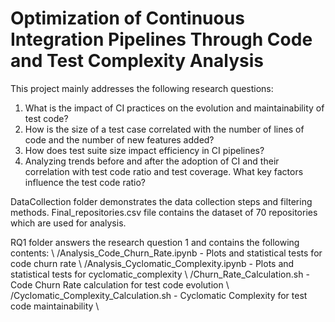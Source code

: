 # Optimization of Continuous Integration Pipelines Through Code and Test Complexity Analysis

This project mainly addresses the following research questions:
1. What is the impact of CI practices on the evolution and maintainability of test code?
2. How is the size of a test case correlated with the number of lines of code and the number of new
features added?
3. How does test suite size impact efficiency in CI pipelines?
4. Analyzing trends before and after the adoption of CI and their correlation with test code ratio and
test coverage. What key factors influence the test code ratio?

DataCollection folder demonstrates the data collection steps and filtering methods.
Final_repositories.csv file contains the dataset of 70 repositories which are used for analysis.

RQ1 folder answers the research question 1 and contains the following contents: \\
/Analysis_Code_Churn_Rate.ipynb - Plots and statistical tests for code churn rate \\
/Analysis_Cyclomatic_Complexity.ipynb - Plots and statistical tests for cyclomatic_complexity \\
/Churn_Rate_Calculation.sh - Code Churn Rate calculation for test code evolution \\
/Cyclomatic_Complexity_Calculation.sh - Cyclomatic Complexity for test code maintainability \\


